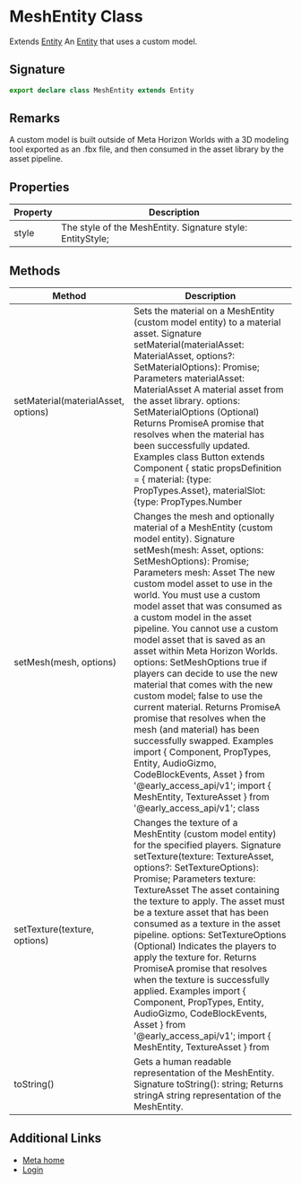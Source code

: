 # MeshEntity Class

Extends [Entity](https://developers.meta.com/horizon-worlds/reference/2.0.0/core_entity) An [Entity](https://developers.meta.com/horizon-worlds/reference/2.0.0/core_entity) that uses a custom model.

## Signature

```typescript
export declare class MeshEntity extends Entity
```

## Remarks

A custom model is built outside of Meta Horizon Worlds with a 3D modeling tool exported as an .fbx file, and then consumed in the asset library by the asset pipeline.

## Properties

| Property | Description |
| --- | --- |
| style | The style of the MeshEntity. Signature style: EntityStyle; |

## Methods

| Method | Description |
| --- | --- |
| setMaterial(materialAsset, options) | Sets the material on a MeshEntity (custom model entity) to a material asset. Signature setMaterial(materialAsset: MaterialAsset, options?: SetMaterialOptions): Promise<void>; Parameters materialAsset: MaterialAsset A material asset from the asset library. options: SetMaterialOptions (Optional) Returns Promise<void>A promise that resolves when the material has been successfully updated. Examples class Button extends Component<typeof Button> { static propsDefinition = { material: {type: PropTypes.Asset}, materialSlot: {type: PropTypes.Number | Proptypes |
| setMesh(mesh, options) | Changes the mesh and optionally material of a MeshEntity (custom model entity). Signature setMesh(mesh: Asset, options: SetMeshOptions): Promise<void>; Parameters mesh: Asset The new custom model asset to use in the world. You must use a custom model asset that was consumed as a custom model in the asset pipeline. You cannot use a custom model asset that is saved as an asset within Meta Horizon Worlds. options: SetMeshOptions true if players can decide to use the new material that comes with the new custom model; false to use the current material. Returns Promise<void>A promise that resolves when the mesh (and material) has been successfully swapped. Examples import { Component, PropTypes, Entity, AudioGizmo, CodeBlockEvents, Asset } from '@early_access_api/v1'; import { MeshEntity, TextureAsset } from '@early_access_api/v1'; class |
| setTexture(texture, options) | Changes the texture of a MeshEntity (custom model entity) for the specified players. Signature setTexture(texture: TextureAsset, options?: SetTextureOptions): Promise<void>; Parameters texture: TextureAsset The asset containing the texture to apply. The asset must be a texture asset that has been consumed as a texture in the asset pipeline. options: SetTextureOptions (Optional) Indicates the players to apply the texture for. Returns Promise<void>A promise that resolves when the texture is successfully applied. Examples import { Component, PropTypes, Entity, AudioGizmo, CodeBlockEvents, Asset } from '@early_access_api/v1'; import { MeshEntity, TextureAsset } from  |
| toString() | Gets a human readable representation of the MeshEntity. Signature toString(): string; Returns stringA string representation of the MeshEntity. |

## Additional Links
- [Meta home](https://developers.meta.com/horizon-worlds/)
- [Login](https://developers.meta.com/login/?redirect_uri=https%3A%2F%2Fdevelopers.meta.com%2Fhorizon-worlds%2Freference%2F2.0.0%2Fcore_meshentity%2F)